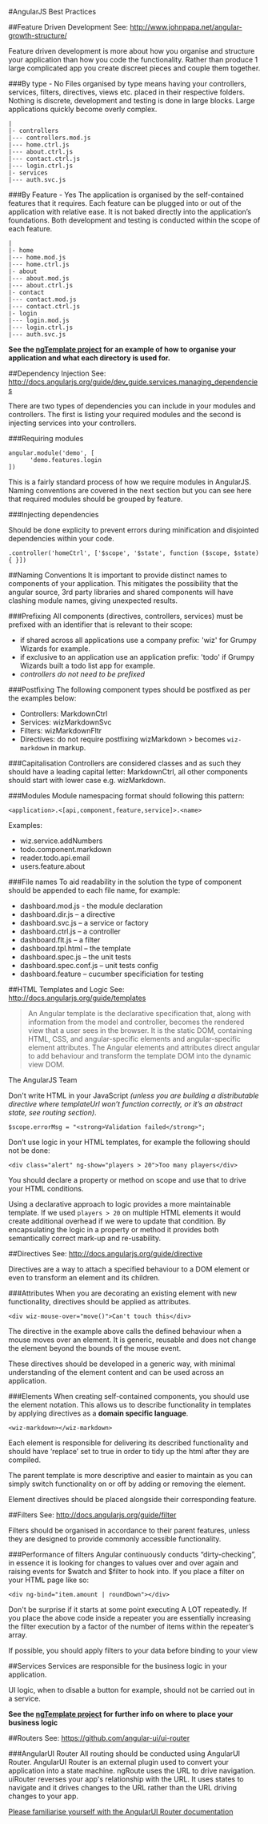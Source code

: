 #AngularJS Best Practices

##Feature Driven Development
See: http://www.johnpapa.net/angular-growth-structure/

Feature driven development is more about how you organise and structure your application than how you code the functionality. Rather than produce 1 large complicated app you create discreet pieces and couple them together. 

###By type - No
Files organised by type means having your controllers, services, 
filters, directives, views etc. placed in their respective folders. 
Nothing is discrete, development and testing is done in large 
blocks. Large applications quickly become overly complex.

    |
    |- controllers
    |--- controllers.mod.js
    |--- home.ctrl.js
    |--- about.ctrl.js
    |--- contact.ctrl.js
    |--- login.ctrl.js
    |- services
    |--- auth.svc.js

###By Feature - Yes
The application is organised by the self-contained features that it
requires. Each feature can be plugged into or out of the application
with relative ease. It is not baked directly into the application’s
foundations. Both development and testing is conducted within the
scope of each feature.

    |
    |- home
    |--- home.mod.js
    |--- home.ctrl.js
    |- about
    |--- about.mod.js
    |--- about.ctrl.js
    |- contact
    |--- contact.mod.js
    |--- contact.ctrl.js
    |- login
    |--- login.mod.js
    |--- login.ctrl.js
    |--- auth.svc.js

**See the [ngTemplate project](http://grumpywizards.com/ngTemplate) 
for an example of how to organise your application and what each 
directory is used for.**

##Dependency Injection
See: http://docs.angularjs.org/guide/dev_guide.services.managing_dependencies

There are two types of dependencies you can include in your modules 
and controllers. The first is listing your required modules and the
second is injecting services into your controllers.

###Requiring modules

    angular.module('demo', [
		  'demo.features.login
    ])

This is a fairly standard process of how we require modules in AngularJS. 
Naming conventions are covered in the next section but you can see here 
that required modules should be grouped by feature.

###Injecting dependencies

Should be done explicity to prevent errors during minification and disjointed
dependencies within your code.

    .controller('homeCtrl', ['$scope', '$state', function ($scope, $state) { }])

##Naming Conventions
It is important to provide distinct names to components of your 
application. This mitigates the possibility that the angular source,
3rd party libraries and shared components will have clashing module 
names, giving unexpected results.

###Prefixing
All components (directives, controllers, services) must be
prefixed with an identifier that is relevant to their scope:

- if shared across all applications use a company prefix: 'wiz' for Grumpy
Wizards for example.
- if exclusive to an application use an application prefix: 'todo' if
Grumpy Wizards built a todo list app for example.
- *controllers do not need to be prefixed*

###Postfixing
The following component types should be postfixed as per the examples below:

- Controllers: MarkdownCtrl
- Services: wizMarkdownSvc
- Filters: wizMarkdownFltr
- Directives: do not require postfixing wizMarkdown > becomes `wiz-markdown` in markup.

###Capitalisation
Controllers are considered classes and as such they should have a leading
capital letter: MarkdownCtrl, all other components should start with lower
case e.g. wizMarkdown.

###Modules
Module namespacing format should following this pattern:

    <application>.<[api,component,feature,service]>.<name>

Examples:
- wiz.service.addNumbers
- todo.component.markdown
- reader.todo.api.email
- users.feature.about

###File names
To aid readability in the solution the type of component should be 
appended to each file name, for example:

- dashboard.mod.js  - the module declaration
- dashboard.dir.js – a directive
- dashboard.svc.js – a service or factory
- dashboard.ctrl.js – a controller
- dashboard.flt.js – a filter 
- dashboard.tpl.html – the template
- dashboard.spec.js – the unit tests
- dashboard.spec.conf.js – unit tests config
- dashboard.feature – cucumber specificiation for testing

##HTML Templates and Logic
See: http://docs.angularjs.org/guide/templates

> An Angular template is the declarative specification that, 
along with information from the model and controller, becomes 
the rendered view that a user sees in the browser. It is the 
static DOM, containing HTML, CSS, and angular-specific elements 
and angular-specific element attributes. The Angular elements 
and attributes direct angular to add behaviour and transform 
the template DOM into the dynamic view DOM.

The AngularJS Team

Don't write HTML in your JavaScript *(unless you are building 
a distributable directive where templateUrl won’t function 
correctly, or it’s an abstract state, see routing section)*.

    $scope.errorMsg = "<strong>Validation failed</strong>";
    
Don’t use logic in your HTML templates, for example the 
following should not be done:

    <div class="alert" ng-show="players > 20">Too many players</div>

You should declare a property or method on scope and use that 
to drive your HTML conditions.

Using a declarative approach to logic provides a more maintainable 
template. If we used `players > 20` on multiple HTML elements it 
would create additional overhead if we were to update that 
condition. By encapsulating the logic in a property or method 
it provides both semantically correct mark-up and re-usability.

##Directives
See: http://docs.angularjs.org/guide/directive

Directives are a way to attach a specified behaviour to a DOM 
element or even to transform an element and its children.

###Attributes
When you are decorating an existing element with new
functionality, directives should be applied as attributes.

    <div wiz-mouse-over="move()">Can't touch this</div>

The directive in the example above calls the defined behaviour
when a mouse moves over an element. It is generic, reusable and 
does not change the element beyond the bounds of the mouse event.

These directives should be developed in a generic way, with 
minimal understanding of the element content and can be used across 
an application.

###Elements
When creating self-contained components, you should use the element 
notation. This allows us to describe functionality in templates by 
applying directives as a **domain specific language**.

    <wiz-markdown></wiz-markdown>

Each element is responsible for delivering its described functionality 
and should have ‘replace’ set to true in order to tidy up the html 
after they are compiled.

The parent template is more descriptive and easier to maintain as you 
can simply switch functionality on or off by adding or removing the element.

Element directives should be placed alongside their corresponding feature. 

##Filters
See: http://docs.angularjs.org/guide/filter

Filters should be organised in accordance to their parent features, 
unless they are designed to provide commonly accessible functionality.

###Performance of filters
Angular continuously conducts “dirty-checking”, in essence it is 
looking for changes to values over and over again and raising events 
for $watch and $filter to hook into. If you place a filter on your 
HTML page like so:

    <div ng-bind="item.amount | roundDown"></div>

Don't be surprise if it starts at some point executing A LOT repeatedly.
If you place the above code inside a repeater you are essentially 
increasing the filter execution by a factor of the number of items 
within the repeater’s array.

If possible, you should apply filters to your data before binding to your view

##Services
Services are responsible for the business logic in your application.

UI logic, when to disable a button for example, should not be 
carried out in a service.

**See the [ngTemplate project](http://grumpywizards.com/ngTemplate) for
further info on where to place your business logic**

##Routers
See: https://github.com/angular-ui/ui-router

###AngularUI Router
All routing should be conducted using AngularUI Router. AngularUI 
Router is an external plugin used to convert your application into
a state machine. ngRoute uses the URL to drive navigation. uiRouter 
reverses your app's relationship with the URL. It uses states to
navigate and it drives changes to the URL rather than the URL driving 
changes to your app.

[Please familiarise yourself with the AngularUI 
Router documentation](https://github.com/angular-ui/ui-router)
